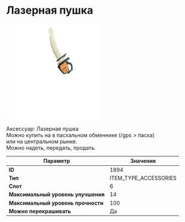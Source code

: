 # Лазерная пушка

![Item Image](../img/1894.webp?raw=true)

Аксессуар: Лазерная пушка<br>Можно купить на в пасхальном обменнике (/gps > пасха)<br>или на центральном рынке.<br>Можно надеть, передать, продать.


| Параметр | Значение |
|----------|----------|
| **ID** | 1894 |
| **Тип** | ITEM_TYPE_ACCESSORIES |
| **Слот** | 6 |
| **Максимальный уровень улучшения** | 14 |
| **Максимальный уровень прочности** | 100 |
| **Можно перекрашивать** | Да |

